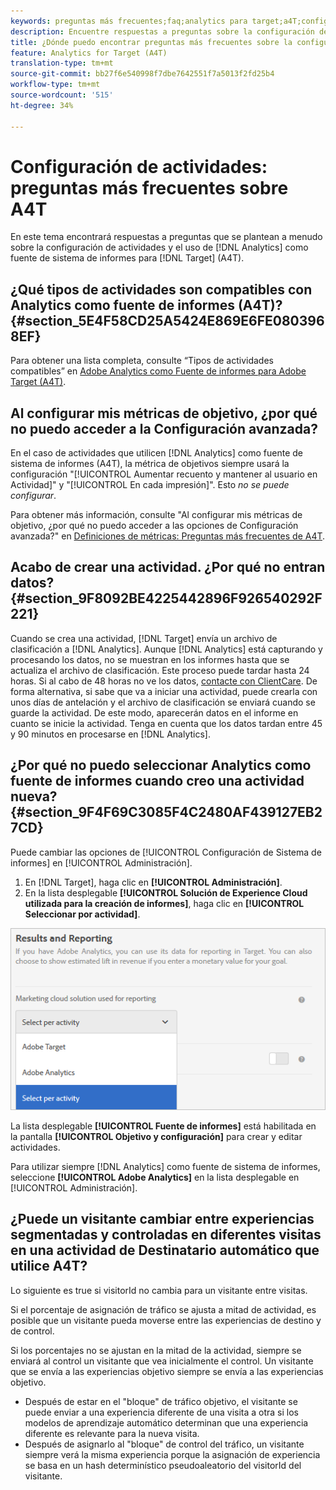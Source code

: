 ```yaml
---
keywords: preguntas más frecuentes;faq;analytics para target;a4T;configuración de actividades
description: Encuentre respuestas a preguntas sobre la configuración de actividades al usar Analytics para Destinatario (A4T). A4T le permite utilizar sistema de informes de Analytics para actividades de Destinatario.
title: ¿Dónde puedo encontrar preguntas más frecuentes sobre la configuración de Actividad con A4T?
feature: Analytics for Target (A4T)
translation-type: tm+mt
source-git-commit: bb27f6e540998f7dbe7642551f7a5013f2fd25b4
workflow-type: tm+mt
source-wordcount: '515'
ht-degree: 34%

---
```



# Configuración de actividades: preguntas más frecuentes sobre A4T

En este tema encontrará respuestas a preguntas que se plantean a menudo sobre la configuración de actividades y el uso de [!DNL Analytics] como fuente de sistema de informes para [!DNL Target] (A4T).

## ¿Qué tipos de actividades son compatibles con Analytics como fuente de informes (A4T)?{#section_5E4F58CD25A5424E869E6FE0803968EF}

Para obtener una lista completa, consulte “Tipos de actividades compatibles” en [Adobe Analytics como Fuente de informes para Adobe Target (A4T)](/help/c-integrating-target-with-mac/a4t/a4t.md#concept_7540C8C04259434AB6EE33B09F47A1DE).

## Al configurar mis métricas de objetivo, ¿por qué no puedo acceder a la Configuración avanzada?

En el caso de actividades que utilicen [!DNL Analytics] como fuente de sistema de informes (A4T), la métrica de objetivos siempre usará la configuración &quot;[!UICONTROL Aumentar recuento y mantener al usuario en Actividad]&quot; y &quot;[!UICONTROL En cada impresión]&quot;. Esto *no se puede configurar*.

Para obtener más información, consulte &quot;Al configurar mis métricas de objetivo, ¿por qué no puedo acceder a las opciones de Configuración avanzada?&quot; en [Definiciones de métricas: Preguntas más frecuentes de A4T](/help/c-integrating-target-with-mac/a4t/r-a4t-faq/a4t-faq-metric-definition.md).

## Acabo de crear una actividad. ¿Por qué no entran datos? {#section_9F8092BE4225442896F926540292F221}

Cuando se crea una actividad, [!DNL Target] envía un archivo de clasificación a [!DNL Analytics]. Aunque [!DNL Analytics] está capturando y procesando los datos, no se muestran en los informes hasta que se actualiza el archivo de clasificación. Este proceso puede tardar hasta 24 horas. Si al cabo de 48 horas no ve los datos, [contacte con ClientCare](/help/cmp-resources-and-contact-information.md#reference_ACA3391A00EF467B87930A450050077C). De forma alternativa, si sabe que va a iniciar una actividad, puede crearla con unos días de antelación y el archivo de clasificación se enviará cuando se guarde la actividad. De este modo, aparecerán datos en el informe en cuanto se inicie la actividad. Tenga en cuenta que los datos tardan entre 45 y 90 minutos en procesarse en [!DNL Analytics].

## ¿Por qué no puedo seleccionar Analytics como fuente de informes cuando creo una actividad nueva?    {#section_9F4F69C3085F4C2480AF439127EB27CD}

Puede cambiar las opciones de [!UICONTROL Configuración de Sistema de informes] en [!UICONTROL Administración].

1. En [!DNL Target], haga clic en **[!UICONTROL Administración]**.
1. En la lista desplegable **[!UICONTROL Solución de Experience Cloud utilizada para la creación de informes]**, haga clic en **[!UICONTROL Seleccionar por actividad]**.

![](assets/select-per-activity.png)

La lista desplegable **[!UICONTROL Fuente de informes]** está habilitada en la pantalla **[!UICONTROL Objetivo y configuración]** para crear y editar actividades.

Para utilizar siempre [!DNL Analytics] como fuente de sistema de informes, seleccione **[!UICONTROL Adobe Analytics]** en la lista desplegable en [!UICONTROL Administración].

## ¿Puede un visitante cambiar entre experiencias segmentadas y controladas en diferentes visitas en una actividad de Destinatario automático que utilice A4T?

Lo siguiente es true si visitorId no cambia para un visitante entre visitas.

Si el porcentaje de asignación de tráfico se ajusta a mitad de actividad, es posible que un visitante pueda moverse entre las experiencias de destino y de control.

Si los porcentajes no se ajustan en la mitad de la actividad, siempre se enviará al control un visitante que vea inicialmente el control. Un visitante que se envía a las experiencias objetivo siempre se envía a las experiencias objetivo.

* Después de estar en el &quot;bloque&quot; de tráfico objetivo, el visitante se puede enviar a una experiencia diferente de una visita a otra si los modelos de aprendizaje automático determinan que una experiencia diferente es relevante para la nueva visita.
* Después de asignarlo al &quot;bloque&quot; de control del tráfico, un visitante siempre verá la misma experiencia porque la asignación de experiencia se basa en un hash determinístico pseudoaleatorio del visitorId del visitante.
